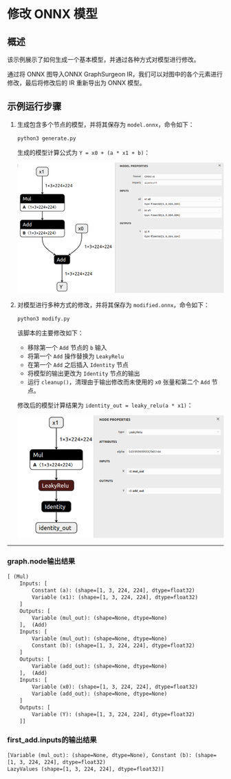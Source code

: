 

# 修改 ONNX 模型

## 概述

该示例展示了如何生成一个基本模型，并通过各种方式对模型进行修改。

通过将 ONNX 图导入ONNX GraphSurgeon IR，我们可以对图中的各个元素进行修改，最后将修改后的 IR 重新导出为 ONNX 模型。

## 示例运行步骤

1. 生成包含多个节点的模型，并将其保存为 `model.onnx`，命令如下：
    ```bash
    python3 generate.py
    ```

    生成的模型计算公式为 `Y = x0 + (a * x1 + b)`：

    ![../resources/04_model.onnx.png](../resources/04_model.onnx.png)

2. 对模型进行多种方式的修改，并将其保存为 `modified.onnx`，命令如下：
    ```bash
    python3 modify.py
    ```

    该脚本的主要修改如下：
    - 移除第一个 `Add` 节点的 `b` 输入
    - 将第一个 `Add` 操作替换为 `LeakyRelu`
    - 在第一个 `Add` 之后插入 `Identity` 节点
    - 将模型的输出更改为 `Identity` 节点的输出
    - 运行 `cleanup()`，清理由于输出修改而未使用的 `x0` 张量和第二个 `Add` 节点。

    修改后的模型计算结果为 `identity_out = leaky_relu(a * x1)`：

    ![../resources/04_modified.onnx.png](../resources/04_modified.onnx.png)

---

### graph.node输出结果

```shell
[ (Mul)
	Inputs: [
		Constant (a): (shape=[1, 3, 224, 224], dtype=float32)
		Variable (x1): (shape=[1, 3, 224, 224], dtype=float32)
	]
	Outputs: [
		Variable (mul_out): (shape=None, dtype=None)
	],  (Add)
	Inputs: [
		Variable (mul_out): (shape=None, dtype=None)
		Constant (b): (shape=[1, 3, 224, 224], dtype=float32)
	]
	Outputs: [
		Variable (add_out): (shape=None, dtype=None)
	],  (Add)
	Inputs: [
		Variable (x0): (shape=[1, 3, 224, 224], dtype=float32)
		Variable (add_out): (shape=None, dtype=None)
	]
	Outputs: [
		Variable (Y): (shape=[1, 3, 224, 224], dtype=float32)
	]]
```

### first_add.inputs的输出结果

```shell
[Variable (mul_out): (shape=None, dtype=None), Constant (b): (shape=[1, 3, 224, 224], dtype=float32)
LazyValues (shape=[1, 3, 224, 224], dtype=float32)]
```

